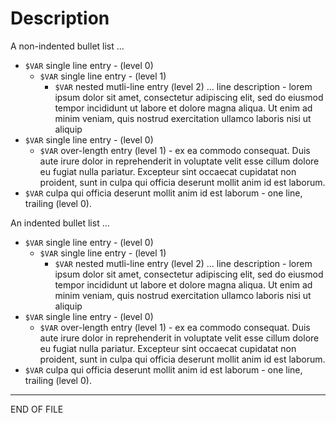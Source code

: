 # Description

A non-indented bullet list ...
- ```$VAR``` single line entry - (level 0)
  - ```$VAR``` single line entry - (level 1)
    - ```$VAR``` nested mutli-line entry (level 2) ... line description - lorem ipsum dolor sit amet, consectetur adipiscing elit, sed do eiusmod tempor incididunt ut labore et dolore magna aliqua. Ut enim ad minim veniam, quis nostrud exercitation ullamco laboris nisi ut aliquip
- ```$VAR``` single line entry - (level 0)
  - ```$VAR``` over-length entry (level 1) - ex ea commodo consequat. Duis aute irure dolor in reprehenderit in voluptate velit esse cillum dolore eu fugiat nulla pariatur. Excepteur sint occaecat cupidatat non proident, sunt in culpa qui officia deserunt mollit anim id est laborum.
- ```$VAR``` culpa qui officia deserunt mollit anim id est laborum - one line, trailing (level 0).

An indented bullet list ...
- ```$VAR``` single line entry - (level 0)
  - ```$VAR``` single line entry - (level 1)
    - ```$VAR``` nested mutli-line entry (level 2) ... line description - lorem ipsum dolor sit amet, consectetur adipiscing elit, sed do eiusmod tempor incididunt ut labore et dolore magna aliqua. Ut enim ad minim veniam, quis nostrud exercitation ullamco laboris nisi ut aliquip
- ```$VAR``` single line entry - (level 0)
  - ```$VAR``` over-length entry (level 1) - ex ea commodo consequat. Duis aute irure dolor in reprehenderit in voluptate velit esse cillum dolore eu fugiat nulla pariatur. Excepteur sint occaecat cupidatat non proident, sunt in culpa qui officia deserunt mollit anim id est laborum.
- ```$VAR``` culpa qui officia deserunt mollit anim id est laborum - one line, trailing (level 0).

---

END OF FILE
